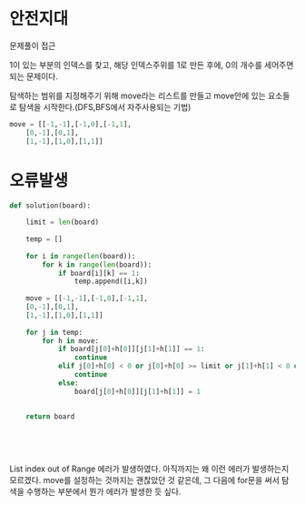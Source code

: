 # 안전지대

<div>문제풀이 접근</div>

1이 있는 부분의 인덱스를 찾고, 해당 인덱스주위를 1로 만든 후에, 0의 개수를 세어주면 되는 문제이다.

탐색하는 범위를 지정해주기 위해 move라는 리스트를 만들고 move안에 있는 요소들로 탐색을 시작한다.(DFS,BFS에서 자주사용되는 기법)

~~~python
move = [[-1,-1],[-1,0],[-1,1],
    [0,-1],[0,1],
    [1,-1],[1,0],[1,1]]
~~~

# 오류발생

~~~python
def solution(board):
    
    limit = len(board)
    
    temp = []
    
    for i in range(len(board)):
        for k in range(len(board)):
            if board[i][k] == 1:
                temp.append([i,k])
    
    move = [[-1,-1],[-1,0],[-1,1],
    [0,-1],[0,1],
    [1,-1],[1,0],[1,1]]
    
    for j in temp:
        for h in move:
            if board[j[0]+h[0]][j[1]+h[1]] == 1:
                continue
            elif j[0]+h[0] < 0 or j[0]+h[0] >= limit or j[1]+h[1] < 0 or j[1]+h[1] >= limit:
                continue
            else:
                board[j[0]+h[0]][j[1]+h[1]] = 1
            
    
    return board
        

            
    
~~~

List index out of Range 에러가 발생하였다. 아직까지는 왜 이런 에러가 발생하는지 모르겠다. move를 설정하는 것까지는 괜찮았던 것 같은데, 그 다음에 for문을 써서 탐색을 수행하는 부분에서 뭔가 에러가 발생한 듯 싶다.



